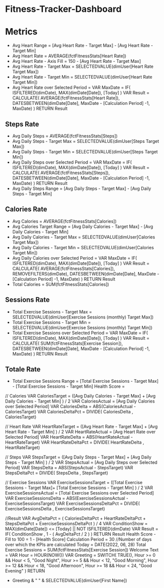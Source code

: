 # Fitness-Tracker-Dashboard
# Metrics
- Avg Heart Range = [Avg Heart Rate - Target Max] - [Avg Heart Rate - Target Min]
- Avg Heart Rate = AVERAGE(fctFitnessStats[Heart Rate])
- Avg Heart Rate - Axis Fill = 150 - [Avg Heart Rate - Target Max]
- Avg Heart Rate - Target Max = SELECTEDVALUE(dimUser[Heart Rate Target Max])
- Avg Heart Rate - Target Min = SELECTEDVALUE(dimUser[Heart Rate Target Min])
- Avg Heart Rate over Selected Period = 
VAR MaxDate = 
IF(
    ISFILTERED(dimDate),
    MAX(dimDate[Date]),
    [Today]
)
VAR Result =
    CALCULATE(
        AVERAGE(fctFitnessStats[Heart Rate]),
        DATESBETWEEN(dimDate[Date], MaxDate - [Calculation Period] -1, MaxDate)
    )
RETURN
Result
## Steps Rate
- Avg Daily Steps = AVERAGE(fctFitnessStats[Steps])
- Avg Daily Steps - Target Max = SELECTEDVALUE(dimUser[Steps Target Max])
- Avg Daily Steps - Target Min = SELECTEDVALUE(dimUser[Steps Target Min])
- Avg Daily Steps over Selected Period = 
VAR MaxDate = 
IF(
    ISFILTERED(dimDate),
    MAX(dimDate[Date]),
    [Today]
)
VAR Result =
    CALCULATE(
        AVERAGE(fctFitnessStats[Steps]),
        DATESBETWEEN(dimDate[Date], MaxDate - [Calculation Period] -1, MaxDate)
    )
RETURN
Result
- Avg Daily Steps Range = [Avg Daily Steps - Target Max] - [Avg Daily Steps - Target Min]
## Calories Rate
- Avg Calories = AVERAGE(fctFitnessStats[Calories])
- Avg Calories Target Range = [Avg Daily Calories - Target Max] - [Avg Daily Calories - Target Min] 
- Avg Daily Calories - Target Max = SELECTEDVALUE(dimUser[Calories Target Max])
- Avg Daily Calories - Target Min = SELECTEDVALUE(dimUser[Calories Target Min])
- Avg Daily Calories over Selected Period = 
VAR MaxDate = 
IF(
    ISFILTERED(dimDate),
    MAX(dimDate[Date]),
    [Today]
)
VAR Result =
    CALCULATE(
        AVERAGE(fctFitnessStats[Calories]),
        REMOVEFILTERS(dimDate),
        DATESBETWEEN(dimDate[Date], MaxDate - [Calculation Period] -1, MaxDate)
    )
RETURN
Result
- Total Calories = SUM(fctFitnessStats[Calories])
## Sessions Rate
- Total Exercise Sessions - Target Max = SELECTEDVALUE(dimUser[Exercise Sessions (monthly) Target Max])
- Total Exercise Sessions - Target Min = SELECTEDVALUE(dimUser[Exercise Sessions (monthly) Target Min])
- Total Exercise Sessions over Selected Period = 
VAR MaxDate = 
IF(
    ISFILTERED(dimDate),
    MAX(dimDate[Date]),
    [Today]
)
VAR Result =
    CALCULATE(
        SUM(fctFitnessStats[Exercise Session]),
        DATESBETWEEN(dimDate[Date], MaxDate - [Calculation Period] -1, MaxDate)
    )
RETURN
Result
## Totale Rate
- Total Exercise Sessions Range = [Total Exercise Sessions - Target Max] - [Total Exercise Sessions - Target Min]
Health Score = 

// Calories
VAR CaloriesTarget = ([Avg Daily Calories - Target Max] + [Avg Daily Calories - Target Min] ) / 2
VAR CaloriesActual = [Avg Daily Calories over Selected Period]
VAR CaloriesDelta = ABS(CaloriesActual - CaloriesTarget)
VAR CaloriesDeltaPct = DIVIDE( CaloriesDelta , CaloriesTarget)

// Heart Rate
VAR HeartRateTarget = ([Avg Heart Rate - Target Max] + [Avg Heart Rate - Target Min] ) / 2
VAR HeartRateActual = [Avg Heart Rate over Selected Period]
VAR HeartRateDelta = ABS(HeartRateActual - HeartRateTarget)
VAR HeartRateDeltaPct = DIVIDE( HeartRateDelta , HeartRateTarget)

// Steps
VAR StepsTarget = ([Avg Daily Steps - Target Max] + [Avg Daily Steps - Target Min] ) / 2
VAR StepsActual = [Avg Daily Steps over Selected Period]
VAR StepsDelta = ABS(StepsActual - StepsTarget)
VAR StepsDeltaPct = DIVIDE( StepsDelta , StepsTarget)

// Exercise Sessions
VAR ExerciseSessionsTarget = ([Total Exercise Sessions - Target Max]+ [Total Exercise Sessions - Target Min] ) / 2
VAR ExerciseSessionsActual = [Total Exercise Sessions over Selected Period]
VAR ExerciseSessionsDelta = ABS(ExerciseSessionsActual - ExerciseSessionsTarget)
VAR ExerciseSessionsDeltaPct = DIVIDE( ExerciseSessionsDelta , ExerciseSessionsTarget)

//Result
VAR AvgDeltaPct = ( CaloriesDeltaPct + HeartRateDeltaPct + StepsDeltaPct + ExerciseSessionsDeltaPct ) / 4
VAR ConditionShow = MAX(dimDate[Date]) <= [Today] || NOT ISFILTERED(dimDate)
VAR Result = IF( ConditionShow , 1 - ( AvgDeltaPct / 2 ) )
RETURN
    Result
    Health Score - Fill to 100 = 1 - [Health Score]
    Calculation Period = 30 //Number of days over which the KPIs are calculated
    Today = DATE(2022, 06, 28)
    Total Exercise Sessions = SUM(fctFitnessStats[Exercise Session])
    Welcome Text = 
VAR Hour = HOUR(NOW())
VAR Greeting = 
SWITCH(
    TRUE(),
    Hour >= 0 && Hour < 5, "Good Night",
    Hour >= 5 && Hour < 12, "Good Morning",
    Hour >= 12 && Hour < 18, "Good Afternoon",
    Hour >= 18 && Hour < 24, "Good Evening"
)
RETURN
- Greeting & " " & SELECTEDVALUE(dimUser[First Name])
